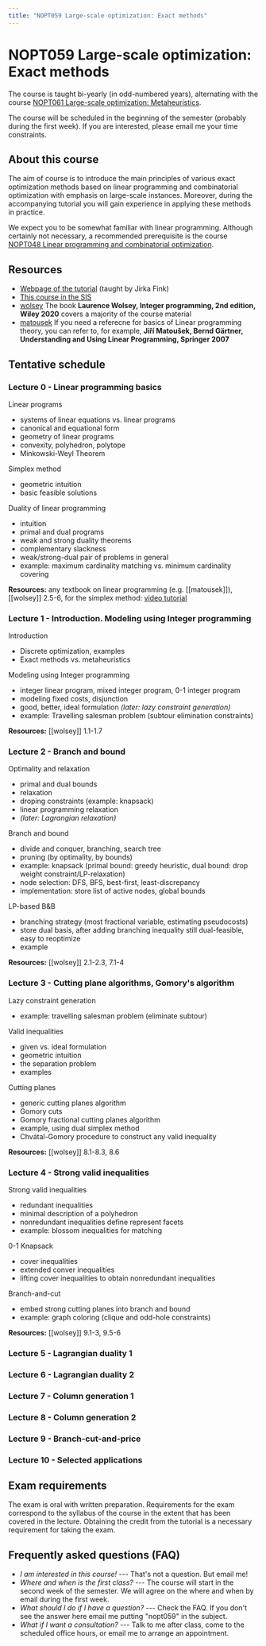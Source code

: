 ```yaml
---
title: "NOPT059 Large-scale optimization: Exact methods"
---
```


# NOPT059 Large-scale optimization: Exact methods

The course is taught bi-yearly (in odd-numbered years), alternating with the course [NOPT061 Large-scale optimization: Metaheuristics](https://www.is.cuni.cz/studium/eng/predmety/index.php?do=predmet&kod=NOPT061).

The course will be scheduled in the beginning of the semester (probably during the first week). If you are interested, please email me your time constraints.

## About this course

The aim of course is to introduce the main principles of various exact optimization methods based on linear programming and combinatorial optimization with emphasis on large-scale instances. Moreover, during the accompanying tutorial you will gain experience in applying these methods in practice.

We expect you to be somewhat familiar with linear programming. Although certainly not necessary, a recommended prerequisite is the course [NOPT048 Linear programming and combinatorial optimization](https://is.cuni.cz/studium/eng/predmety/index.php?do=predmet&kod=NOPT048).

## Resources

* [Webpage of the tutorial](https://ktiml.mff.cuni.cz/~fink/teaching/) (taught by Jirka Fink)
* [This course in the SIS](https://is.cuni.cz/studium/eng/predmety/index.php?do=predmet&kod=NOPT059)
* [wolsey](https://onlinelibrary.wiley.com/doi/10.1002/9781119606475.oth1) The book __Laurence Wolsey, Integer programming, 2nd edition, Wiley 2020__ covers a majority of the course material
* [matousek](https://link.springer.com/book/10.1007/978-3-540-30717-4) If you need a referecne for basics of Linear programming theory, you can refer to, for example, __Jiří Matoušek, Bernd Gärtner, Understanding and Using Linear Programming, Springer 2007__

## Tentative schedule

### Lecture 0 - Linear programming basics

Linear programs

* systems of linear equations vs. linear programs
* canonical and equational form
* geometry of linear programs
* convexity, polyhedron, polytope
* Minkowski-Weyl Theorem

Simplex method

* geometric intuition
* basic feasible solutions

Duality of linear programming

* intuition
* primal and dual programs
* weak and strong duality theorems
* complementary slackness
* weak/strong-dual pair of problems in general
* example: maximum cardinality matching vs. minimum cardinality covering

__Resources:__ any textbook on linear programming (e.g. [[matousek]]), [[wolsey]] 2.5-6, for the simplex method: [video tutorial](https://www.youtube.com/watch?v=9YKLXFqCy6E&t=757s&ab_channel=JoshuaEmmanuel)

### Lecture 1 - Introduction. Modeling using Integer programming

Introduction

* Discrete optimization, examples
* Exact methods vs. metaheuristics

Modeling using Integer programming

* integer linear program, mixed integer program, 0-1 integer program
* modeling fixed costs, disjunction
* good, better, ideal formulation _(later: lazy constraint generation)_
* example: Travelling salesman problem (subtour elimination constraints)

__Resources:__ [[wolsey]] 1.1-1.7

### Lecture 2 - Branch and bound

Optimality and relaxation

* primal and dual bounds
* relaxation
* droping constraints (example: knapsack)
* linear programming relaxation
* _(later: Lagrangian relaxation)_

Branch and bound

* divide and conquer, branching, search tree
* pruning (by optimality, by bounds)
* example: knapsack (primal bound: greedy heuristic, dual bound: drop weight constraint/LP-relaxation)
* node selection: DFS, BFS, best-first, least-discrepancy
* implementation: store list of active nodes, global bounds

LP-based B&B

* branching strategy (most fractional variable, estimating pseudocosts)
* store dual basis, after adding branching inequality still dual-feasible, easy to reoptimize
* example

__Resources:__ [[wolsey]] 2.1-2.3, 7.1-4

### Lecture 3 - Cutting plane algorithms, Gomory's algorithm

Lazy constraint generation

* example: travelling salesman problem (eliminate subtour)

Valid inequalities

* given vs. ideal formulation
* geometric intuition
* the separation problem
* examples

Cutting planes

* generic cutting planes algorithm
* Gomory cuts
* Gomory fractional cutting planes algorithm
* example, using dual simplex method
* Chvátal-Gomory procedure to construct any valid inequality

__Resources:__ [[wolsey]] 8.1-8.3, 8.6


### Lecture 4 - Strong valid inequalities

Strong valid inequalities
* redundant inequalities
* minimal description of a polyhedron
* nonredundant inequalities define represent facets
* example: blossom inequalities for matching

0-1 Knapsack
* cover inequalities
* extended conver inequalities
* lifting cover inequalities to obtain nonredundant inequalities

Branch-and-cut
* embed strong cutting planes into branch and bound
* example: graph coloring (clique and odd-hole constraints)

__Resources:__ [[wolsey]] 9.1-3, 9.5-6

### Lecture 5 - Lagrangian duality 1

### Lecture 6 - Lagrangian duality 2

### Lecture 7 - Column generation 1

### Lecture 8 - Column generation 2

### Lecture 9 - Branch-cut-and-price

### Lecture 10 - Selected applications

## Exam requirements

The exam is oral with written preparation. Requirements for the exam correspond to the syllabus of the course in the extent that has been covered in the lecture. Obtaining the credit from the tutorial is a necessary requirement for taking the exam.

## Frequently asked questions (FAQ)

* _I am interested in this course!_ --- That's not a question. But email me!
* _Where and when is the first class?_ --- The course will start in the second week of the semester. We will agree on the where and when by email during the first week.
* _What should I do if I have a question?_ --- Check the FAQ. If you don't see the answer here email me putting "nopt059" in the subject.
* _What if I want a consultation?_ --- Talk to me after class, come to the scheduled office hours, or email me to arrange an appointment.
